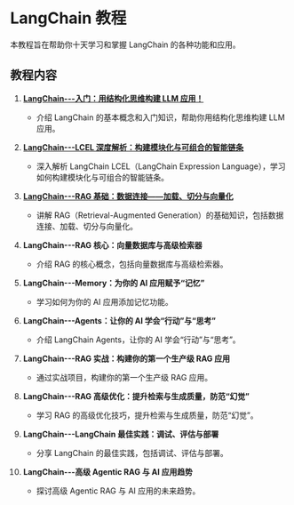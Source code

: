 # LangChain 教程

本教程旨在帮助你十天学习和掌握 LangChain 的各种功能和应用。

## 教程内容

1.  [**LangChain---入门：用结构化思维构建 LLM 应用！**](https://mp.weixin.qq.com/s/zV0pg3Dx7UN0sLpa6p9plA)
    *   介绍 LangChain 的基本概念和入门知识，帮助你用结构化思维构建 LLM 应用。

2.  [**LangChain---LCEL 深度解析：构建模块化与可组合的智能链条**](https://mp.weixin.qq.com/s/oWVYO_I4ibYkGv2bCQ8eIQ)
    *   深入解析 LangChain LCEL（LangChain Expression Language），学习如何构建模块化与可组合的智能链条。

3.  [**LangChain---RAG 基础：数据连接——加载、切分与向量化**](https://mp.weixin.qq.com/s/ZdUThvsmes06UNZ3ocFi0A)
    *   讲解 RAG（Retrieval-Augmented Generation）的基础知识，包括数据连接、加载、切分与向量化。

4.  **LangChain---RAG 核心：向量数据库与高级检索器**
    *   介绍 RAG 的核心概念，包括向量数据库与高级检索器。

5.  **LangChain---Memory：为你的 AI 应用赋予“记忆”**
    *   学习如何为你的 AI 应用添加记忆功能。

6.  **LangChain---Agents：让你的 AI 学会“行动”与“思考”**
    *   介绍 LangChain Agents，让你的 AI 学会“行动”与“思考”。

7.  **LangChain---RAG 实战：构建你的第一个生产级 RAG 应用**
    *   通过实战项目，构建你的第一个生产级 RAG 应用。

8.  **LangChain---RAG 高级优化：提升检索与生成质量，防范“幻觉”**
    *   学习 RAG 的高级优化技巧，提升检索与生成质量，防范“幻觉”。

9.  **LangChain---LangChain 最佳实践：调试、评估与部署**
    *   分享 LangChain 的最佳实践，包括调试、评估与部署。

10. **LangChain---高级 Agentic RAG 与 AI 应用趋势**
    *   探讨高级 Agentic RAG 与 AI 应用的未来趋势。
